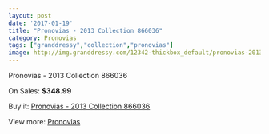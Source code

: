 ```yaml
---
layout: post
date: '2017-01-19'
title: "Pronovias - 2013 Collection 866036"
category: Pronovias
tags: ["granddressy","collection","pronovias"]
image: http://img.granddressy.com/12342-thickbox_default/pronovias-2013-collection-866036.jpg
---
```

Pronovias - 2013 Collection 866036

On Sales: **$348.99**
<a href="https://www.granddressy.com/en/pronovias/11424-pronovias-2013-collection-866036.html"><amp-img layout="responsive" width="600" height="600" src="//img.granddressy.com/12342-thickbox_default/pronovias-2013-collection-866036.jpg" alt="Pronovias - 2013 Collection 866036 0" /></a>

Buy it: [Pronovias - 2013 Collection 866036](https://www.granddressy.com/en/pronovias/11424-pronovias-2013-collection-866036.html "Pronovias - 2013 Collection 866036")

View more: [Pronovias](https://www.granddressy.com/en/63-pronovias "Pronovias")